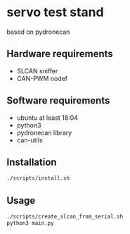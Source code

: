 # servo test stand

based on pydronecan

## Hardware requirements

- SLCAN sniffer
- CAN-PWM nodef

## Software requirements

- ubuntu at least 18:04
- python3
- pydronecan library
- can-utils

## Installation

```bash
./scripts/install.sh
```

## Usage

```bash
./scripts/create_slcan_from_serial.sh
python3 main.py
```